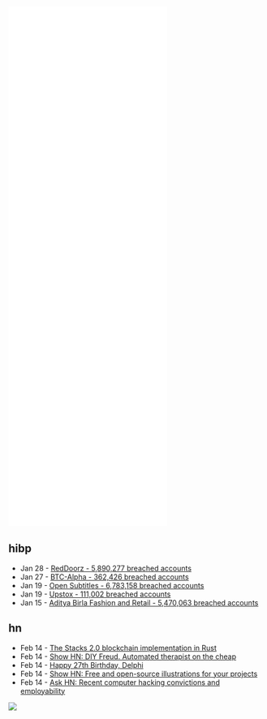 ![Metrics](https://raw.githubusercontent.com/phixion/phixion/master/metrics.svg)

## hibp

<!--
for https://github.com/phixion/phixion/blob/main/.github/workflows/feeds.yml
-->
<!--START_SECTION:haveibeenpwnd-->
- Jan 28 - [RedDoorz - 5,890,277 breached accounts](https://haveibeenpwned.com/PwnedWebsites#RedDoorz)
- Jan 27 - [BTC-Alpha - 362,426 breached accounts](https://haveibeenpwned.com/PwnedWebsites#BTCAlpha)
- Jan 19 - [Open Subtitles - 6,783,158 breached accounts](https://haveibeenpwned.com/PwnedWebsites#OpenSubtitles)
- Jan 19 - [Upstox - 111,002 breached accounts](https://haveibeenpwned.com/PwnedWebsites#Upstox)
- Jan 15 - [Aditya Birla Fashion and Retail - 5,470,063 breached accounts](https://haveibeenpwned.com/PwnedWebsites#ABFRL)
<!--END_SECTION:haveibeenpwnd-->

## hn

<!--
for https://github.com/phixion/phixion/blob/main/.github/workflows/feeds.yml
-->
<!--START_SECTION:hn-->
- Feb 14 - [The Stacks 2.0 blockchain implementation in Rust](https://github.com/stacks-network/stacks-blockchain)
- Feb 14 - [Show HN: DIY Freud. Automated therapist on the cheap](https://jeremiewenger.com/diy-freud/)
- Feb 14 - [Happy 27th Birthday, Delphi](https://blogs.remobjects.com/2022/02/14/delphi27th/)
- Feb 14 - [Show HN: Free and open-source illustrations for your projects](https://iradesign.io/)
- Feb 14 - [Ask HN: Recent computer hacking convictions and employability](https://news.ycombinator.com/item?id=30332534)
<!--END_SECTION:hn-->

<!--
for https://yhype.me
-->
![](https://hit.yhype.me/github/profile?user_id=13013670)
